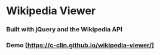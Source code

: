 # Wikipedia Viewer

### Built with jQuery and the Wikipedia API

### Demo [https://c-clin.github.io/wikipedia-viewer/]